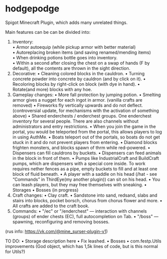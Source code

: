 # hodgepodge
Spigot Minecraft Plugin, which adds many unrelated things.

Main features can be can be divided into:

1) Inventory:  
  • Armor autoequip (while pickup armor with better material)  
  • Autoreplacing broken items (and saving renamed/mending items)  
  • When drinking potions bottle goes into inventory.  
  • Within a second after closing the chest on a swap of hands (F by default), all the contents are thrown in the sight direction.  
2) Decorative:
  • Cleaning colored blocks in the cauldron.
  • Turning concrete powder into concrete by cauldron (and by click on it).
  • Recoloring blocks by right-click on block (with dye in hand).
  • Rotate(and more) blocks with any hoe.
3) Gameplay changes:
  • More fall protection by jumping potion.
  • Smelting armor gives a nugget for each ingot in armor. (vanilla crafts are removed)
  • Fireworks fly vertically upwards and do not deflect. (controversial update, for mechanisms with the activation of something above)
  • Shared enderchests / enderchest groups. One enderchest inventory for several people. There are also channels without administrators and entry restrictions.
  • When you join the game in the portal, you would be teleported from the portal, this allows players to log in using AuthMe.
  • Boats teleport out of the portals, so boats do not get stuck in it and do not prevent players from entering.
  • Diamond blocks frighten monsters, and blocks spawn of thrm while red-powered.
  • Dispensers can fill cauldrons by buckets.
  • Dispensers can feed animals in the block in front of them.
  • Pumps like IndustrialCraft and BuildCraft pumps, which are dispensers with a special core inside. To work requires nether fences as a pipe, empty buckets to fill and at least one block of fluid beneath.
  • A player with a saddle on his head (/hat - see “Commands” in ThirdEye(my another plugin)) can sit on his head.
  • You can leash players, but they may free themselves with sneaking.
  • Storages
  • Bosses (in progress)
4) Craft changes:
  • Clay craft.
  • Sandstone into sand, redsand, slabs and stairs into blocks, pocket borsch, chorus from chorus flower and more.
  • All crafts are added to the craft book.
5) Commands:
  • "/ec" or "/enderchest" — interaction with channels (groups) of ender chests (EC), full autocompletion on Tab.
  • "/boss" — spawning, reconfiguring and removing bosses.

(rus info: https://vk.com/@mine_surser-plugin-v1)

TO DO:
  • Storage description here
  • Fix leashed.
  • Bosses
  • com.festp.Utils improvements (God object, which has 1,5k lines of code, but is this normal for Utils?)
